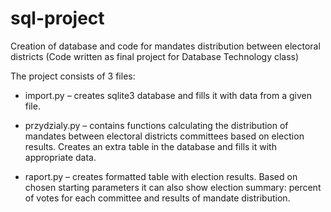 # sql-project
Creation of database and code for mandates distribution between electoral districts (Code written as final project for Database Technology class)

The project consists of 3 files:

- import.py – creates sqlite3 database and fills it with data from a given file.

- przydzialy.py – contains functions calculating the distribution of mandates between
electoral districts committees based on election results. Creates an extra table in the
database and fills it with appropriate data.

- raport.py – creates formatted table with election results. Based on chosen starting
parameters it can also show election summary: percent of votes for each committee
and results of mandate distribution.
